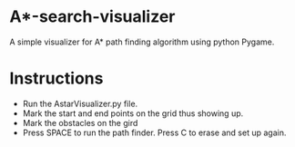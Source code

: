 # A*-search-visualizer
A simple visualizer for A* path finding algorithm using python Pygame.
# Instructions
* Run the AstarVisualizer.py file. 
* Mark the start and end points on the grid thus showing up. 
* Mark the obstacles on the gird
* Press SPACE to run the path finder. Press C to erase and set up again.
